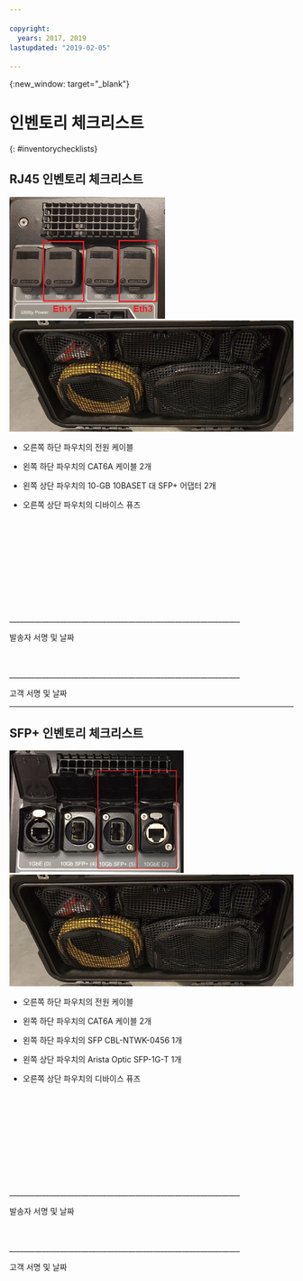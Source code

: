 ```yaml
---

copyright:
  years: 2017, 2019
lastupdated: "2019-02-05"

---
```

{:new_window: target="_blank"}

# 인벤토리 체크리스트
{: #inventorychecklists}

## RJ45 인벤토리 체크리스트

![RJ45 포트](/images/RJ45Ports.png)
![대량 데이터 마이그레이션 디바이스 인벤토리](/images/MDMDeviceInventory.png)



-	오른쪽 하단 파우치의 전원 케이블

-	왼쪽 하단 파우치의 CAT6A 케이블 2개

-	왼쪽 상단 파우치의 10-GB 10BASET 대 SFP+ 어댑터 2개

-	오른쪽 상단 파우치의 디바이스 퓨즈



</br>
</br>
</br>
</br>
</br>
</br>
</br>
</br>
</hr>
</br>
</hr>    
</br>
________________________________________________________________

발송자 서명 및 날짜


</br>
</hr>
</br>
________________________________________________________________

고객 서명 및 날짜




<hr>

## SFP+ 인벤토리 체크리스트

![SFP 포트](/images/SFP+Ports.png)
![대량 데이터 마이그레이션 디바이스 인벤토리](/images/MDMDeviceInventory.png)


-	오른쪽 하단 파우치의 전원 케이블

-	왼쪽 하단 파우치의 CAT6A 케이블 2개

-	왼쪽 하단 파우치의 SFP CBL-NTWK-0456 1개

- 왼쪽 상단 파우치의 Arista Optic SFP-1G-T 1개

-	오른쪽 상단 파우치의 디바이스 퓨즈



</br>
</br>
</br>
</br>
</br>
</br>
</br>
</br>
</hr>
</br>
</hr>    
</br>
________________________________________________________________

발송자 서명 및 날짜


</br>
</hr>
</br>
________________________________________________________________

고객 서명 및 날짜
